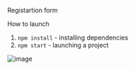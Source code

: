 Registartion form

How to launch
1. ```npm install``` - installing dependencies
2. ```npm start``` - launching a project

![image](https://github.com/user-attachments/assets/a4937e8c-8048-4c48-a15e-c8672a282a1a)
